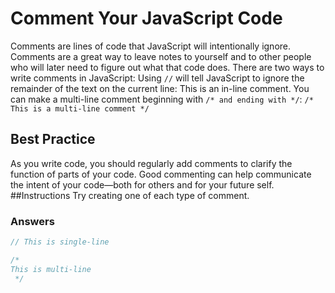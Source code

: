 # Comment Your JavaScript Code

Comments are lines of code that JavaScript will intentionally ignore. 
Comments are a great way to leave notes to yourself and to other people who will later need to figure out what that code does.
There are two ways to write comments in JavaScript:
Using `//` will tell JavaScript to ignore the remainder of the 
text on the current line:
This is an in-line comment.
You can make a multi-line comment beginning with `/* and ending with */`:
`/* This is a
 multi-line comment */`
## Best Practice
As you write code, you should regularly add comments to clarify the function
of parts of your code. Good commenting can help communicate the intent of 
your code—both for others and for your future self.
##Instructions
Try creating one of each type of comment.

### Answers

```javascript
// This is single-line

/*
This is multi-line
 */
```